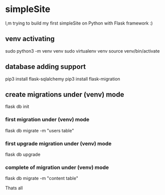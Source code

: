 # simpleSite
I,m trying to build my first simpleSite on Python with Flask framework :)

## venv activating

sudo python3 -m venv venv
sudo virtualenv venv
source venv/bin/activate

## database adding support

pip3 install flask-sqlalchemy
pip3 install flask-migration

## create migrations under (venv) mode
flask db init

### first migration under (venv) mode
flask db migrate -m "users table"

### first upgrade migration under (venv) mode
flask db upgrade

### complete of migration under (venv) mode
flask db migrate -m "content table"

Thats all
